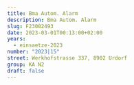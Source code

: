 ```yaml
---
title: Bma Autom. Alarm
description: Bma Autom. Alarm
slug: F23002493
date: 2023-03-01T00:13:00+02:00
years:
  - einsaetze-2023
number: "2023|15"
street: Werkhofstrasse 337, 8902 Urdorf
group: KA N2
draft: false
---
```


